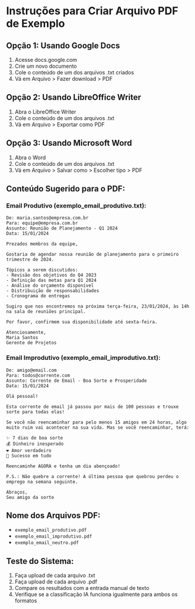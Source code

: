 # Instruções para Criar Arquivo PDF de Exemplo

## Opção 1: Usando Google Docs
1. Acesse docs.google.com
2. Crie um novo documento
3. Cole o conteúdo de um dos arquivos .txt criados
4. Vá em Arquivo > Fazer download > PDF

## Opção 2: Usando LibreOffice Writer
1. Abra o LibreOffice Writer
2. Cole o conteúdo de um dos arquivos .txt
3. Vá em Arquivo > Exportar como PDF

## Opção 3: Usando Microsoft Word
1. Abra o Word
2. Cole o conteúdo de um dos arquivos .txt
3. Vá em Arquivo > Salvar como > Escolher tipo > PDF

## Conteúdo Sugerido para o PDF:

### Email Produtivo (exemplo_email_produtivo.txt):
```
De: maria.santos@empresa.com.br
Para: equipe@empresa.com.br
Assunto: Reunião de Planejamento - Q1 2024
Data: 15/01/2024

Prezados membros da equipe,

Gostaria de agendar nossa reunião de planejamento para o primeiro trimestre de 2024. 

Tópicos a serem discutidos:
- Revisão dos objetivos do Q4 2023
- Definição das metas para Q1 2024
- Análise do orçamento disponível
- Distribuição de responsabilidades
- Cronograma de entregas

Sugiro que nos encontremos na próxima terça-feira, 23/01/2024, às 14h na sala de reuniões principal.

Por favor, confirmem sua disponibilidade até sexta-feira.

Atenciosamente,
Maria Santos
Gerente de Projetos
```

### Email Improdutivo (exemplo_email_improdutivo.txt):
```
De: amigo@email.com
Para: todos@corrente.com
Assunto: Corrente de Email - Boa Sorte e Prosperidade
Data: 15/01/2024

Olá pessoal!

Esta corrente de email já passou por mais de 100 pessoas e trouxe sorte para todas elas! 

Se você não reencaminhar para pelo menos 15 amigos em 24 horas, algo muito ruim vai acontecer na sua vida. Mas se você reencaminhar, terá:

✨ 7 dias de boa sorte
💰 Dinheiro inesperado
❤️ Amor verdadeiro
🎯 Sucesso em tudo

Reencaminhe AGORA e tenha um dia abençoado!

P.S.: Não quebre a corrente! A última pessoa que quebrou perdeu o emprego na semana seguinte.

Abraços,
Seu amigo da sorte
```

## Nome dos Arquivos PDF:
- `exemplo_email_produtivo.pdf`
- `exemplo_email_improdutivo.pdf`
- `exemplo_email_neutro.pdf`

## Teste do Sistema:
1. Faça upload de cada arquivo .txt
2. Faça upload de cada arquivo .pdf
3. Compare os resultados com a entrada manual de texto
4. Verifique se a classificação IA funciona igualmente para ambos os formatos
